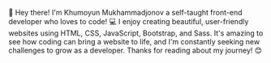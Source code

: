 👋 Hey there! I'm Khumoyun Mukhammadjonov a self-taught front-end developer who loves to code! 💻 I enjoy creating beautiful, user-friendly websites using HTML, CSS, JavaScript, Bootstrap, and Sass. It's amazing to see how coding can bring a website to life, and I'm constantly seeking new challenges to grow as a developer. Thanks for reading about my journey! 😊
